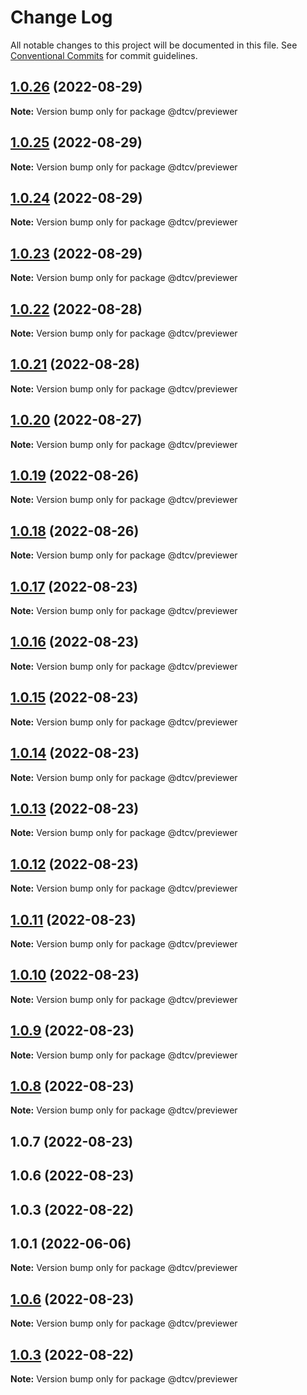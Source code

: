 # Change Log

All notable changes to this project will be documented in this file.
See [Conventional Commits](https://conventionalcommits.org) for commit guidelines.

## [1.0.26](https://github.com/paramountric/digitaltwincityviewer/compare/@dtcv/previewer@1.0.25...@dtcv/previewer@1.0.26) (2022-08-29)

**Note:** Version bump only for package @dtcv/previewer





## [1.0.25](https://github.com/paramountric/digitaltwincityviewer/compare/@dtcv/previewer@1.0.24...@dtcv/previewer@1.0.25) (2022-08-29)

**Note:** Version bump only for package @dtcv/previewer





## [1.0.24](https://github.com/paramountric/digitaltwincityviewer/compare/@dtcv/previewer@1.0.23...@dtcv/previewer@1.0.24) (2022-08-29)

**Note:** Version bump only for package @dtcv/previewer





## [1.0.23](https://github.com/paramountric/digitaltwincityviewer/compare/@dtcv/previewer@1.0.22...@dtcv/previewer@1.0.23) (2022-08-29)

**Note:** Version bump only for package @dtcv/previewer





## [1.0.22](https://github.com/paramountric/digitaltwincityviewer/compare/@dtcv/previewer@1.0.21...@dtcv/previewer@1.0.22) (2022-08-28)

**Note:** Version bump only for package @dtcv/previewer





## [1.0.21](https://github.com/paramountric/digitaltwincityviewer/compare/@dtcv/previewer@1.0.20...@dtcv/previewer@1.0.21) (2022-08-28)

**Note:** Version bump only for package @dtcv/previewer





## [1.0.20](https://github.com/paramountric/digitaltwincityviewer/compare/@dtcv/previewer@1.0.19...@dtcv/previewer@1.0.20) (2022-08-27)

**Note:** Version bump only for package @dtcv/previewer





## [1.0.19](https://github.com/paramountric/digitaltwincityviewer/compare/@dtcv/previewer@1.0.18...@dtcv/previewer@1.0.19) (2022-08-26)

**Note:** Version bump only for package @dtcv/previewer





## [1.0.18](https://github.com/paramountric/digitaltwincityviewer/compare/@dtcv/previewer@1.0.17...@dtcv/previewer@1.0.18) (2022-08-26)

**Note:** Version bump only for package @dtcv/previewer





## [1.0.17](https://github.com/paramountric/digitaltwincityviewer/compare/@dtcv/previewer@1.0.16...@dtcv/previewer@1.0.17) (2022-08-23)

**Note:** Version bump only for package @dtcv/previewer





## [1.0.16](https://github.com/paramountric/digitaltwincityviewer/compare/@dtcv/previewer@1.0.15...@dtcv/previewer@1.0.16) (2022-08-23)

**Note:** Version bump only for package @dtcv/previewer





## [1.0.15](https://github.com/paramountric/digitaltwincityviewer/compare/@dtcv/previewer@1.0.14...@dtcv/previewer@1.0.15) (2022-08-23)

**Note:** Version bump only for package @dtcv/previewer





## [1.0.14](https://github.com/paramountric/digitaltwincityviewer/compare/@dtcv/previewer@1.0.13...@dtcv/previewer@1.0.14) (2022-08-23)

**Note:** Version bump only for package @dtcv/previewer





## [1.0.13](https://github.com/paramountric/digitaltwincityviewer/compare/@dtcv/previewer@1.0.12...@dtcv/previewer@1.0.13) (2022-08-23)

**Note:** Version bump only for package @dtcv/previewer





## [1.0.12](https://github.com/paramountric/digitaltwincityviewer/compare/@dtcv/previewer@1.0.11...@dtcv/previewer@1.0.12) (2022-08-23)

**Note:** Version bump only for package @dtcv/previewer





## [1.0.11](https://github.com/paramountric/digitaltwincityviewer/compare/@dtcv/previewer@1.0.10...@dtcv/previewer@1.0.11) (2022-08-23)

**Note:** Version bump only for package @dtcv/previewer





## [1.0.10](https://github.com/paramountric/digitaltwincityviewer/compare/@dtcv/previewer@1.0.9...@dtcv/previewer@1.0.10) (2022-08-23)

**Note:** Version bump only for package @dtcv/previewer





## [1.0.9](https://github.com/paramountric/digitaltwincityviewer/compare/@dtcv/previewer@1.0.8...@dtcv/previewer@1.0.9) (2022-08-23)

**Note:** Version bump only for package @dtcv/previewer





## [1.0.8](https://github.com/paramountric/digitaltwincityviewer/compare/@dtcv/previewer@1.0.7...@dtcv/previewer@1.0.8) (2022-08-23)

**Note:** Version bump only for package @dtcv/previewer





## 1.0.7 (2022-08-23)



## 1.0.6 (2022-08-23)



## 1.0.3 (2022-08-22)



## 1.0.1 (2022-06-06)

**Note:** Version bump only for package @dtcv/previewer





## [1.0.6](https://github.com/paramountric/digitaltwincityviewer/compare/v1.0.5...v1.0.6) (2022-08-23)

**Note:** Version bump only for package @dtcv/previewer





## [1.0.3](https://github.com/paramountric/digitaltwincityviewer/compare/v1.0.2...v1.0.3) (2022-08-22)

**Note:** Version bump only for package @dtcv/previewer
